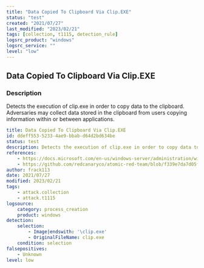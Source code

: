 ```yaml
---
title: "Data Copied To Clipboard Via Clip.EXE"
status: "test"
created: "2021/07/27"
last_modified: "2023/02/21"
tags: [collection, t1115, detection_rule]
logsrc_product: "windows"
logsrc_service: ""
level: "low"
---
```


## Data Copied To Clipboard Via Clip.EXE

### Description

Detects the execution of clip.exe in order to copy data to the clipboard. Adversaries may collect data stored in the clipboard from users copying information within or between applications.

```yml
title: Data Copied To Clipboard Via Clip.EXE
id: ddeff553-5233-4ae9-bbab-d64d2bd634be
status: test
description: Detects the execution of clip.exe in order to copy data to the clipboard. Adversaries may collect data stored in the clipboard from users copying information within or between applications.
references:
    - https://docs.microsoft.com/en-us/windows-server/administration/windows-commands/clip
    - https://github.com/redcanaryco/atomic-red-team/blob/f339e7da7d05f6057fdfcdd3742bfcf365fee2a9/atomics/T1115/T1115.md
author: frack113
date: 2021/07/27
modified: 2023/02/21
tags:
    - attack.collection
    - attack.t1115
logsource:
    category: process_creation
    product: windows
detection:
    selection:
        - Image|endswith: '\clip.exe'
        - OriginalFileName: clip.exe
    condition: selection
falsepositives:
    - Unknown
level: low

```
